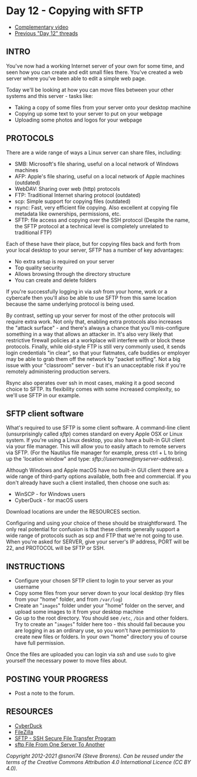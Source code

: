 # Day 12 - Copying with SFTP

* [Complementary video](https://youtu.be/qjd5eazfoC0)
* [Previous "Day 12" threads](https://www.reddit.com/r/linuxupskillchallenge/search/?q=Day%2012&restrict_sr=1)

## INTRO

You've now had a working Internet server of your own for some time, and seen how you can create and edit small files there. You've created a web server where you've been able to edit a simple web page.

Today we'll be looking at how you can move files between your other systems and this server - tasks like:

* Taking a copy of some files from your server onto your desktop machine
* Copying up some text to your server to put on your webpage
* Uploading some photos and logos for your webpage

## PROTOCOLS

There are a wide range of ways a Linux server can share files, including:

* SMB: Microsoft's file sharing, useful on a local network of Windows machines
* AFP: Apple's file sharing, useful on a local network of Apple machines (outdated)
* WebDAV: Sharing over web (http) protocols
* FTP: Traditional Internet sharing protocol (outdated)
* scp: Simple support for copying files (outdated)
* rsync: Fast, very efficient file copying. Also excellent at copying file metadata like ownerships, permissions, etc.
* SFTP: file access and copying over the SSH protocol (Despite the name, the SFTP protocol at a technical level is completely unrelated to traditional FTP)

Each of these have their place, but for copying files back and forth from your local desktop to your server, SFTP has a number of key advantages:

* No extra setup is required on your server
* Top quality security
* Allows browsing through the directory structure
* You can create and delete folders

If you're successfully logging in via _ssh_ from your home, work or a cybercafe then you'll also be able to use SFTP from this same location because the same underlying protocol is being used.

By contrast, setting up your server for most of the other protocols will require extra work. Not only that, enabling extra protocols also increases the "attack surface" - and there's always a chance that you'll mis-configure something in a way that allows an attacker in. It's also very likely that restrictive firewall policies at a workplace will interfere with or block these protocols. Finally, while old-style FTP is still very commonly used, it sends login credentials "in clear", so that your flatmates, cafe buddies or employer may be able to grab them off the network by "packet sniffing". Not a big issue with your "classroom" server - but it's an unacceptable risk if you're remotely administering production servers.

Rsync also operates over ssh in most cases, making it a good second choice to SFTP. Its flexibility comes with some increased complexity, so we'll use SFTP in our example.

## SFTP client software

What's required to use SFTP is some client software. A command-line client (unsurprisingly called _sftp_) comes standard on every Apple OSX or Linux system. If you're using a Linux desktop, you also have a built-in GUI client via your file manager. This will allow you to easily attach to remote servers via SFTP. (For the Nautilus file manager for example, press ctrl + L to bring up the 'location window" and type: _sftp://username@myserver-address_).

Although Windows and Apple macOS have no built-in GUI client there are  a wide range of third-party options available, both free and commercial. If you don't already have such a client installed, then choose one such as:

* WinSCP - for Windows users
* CyberDuck - for macOS users

Download locations are under the RESOURCES section.

Configuring and using your choice of these should be straightforward. The only real potential for confusion is that these clients generally support a wide range of protocols such as scp and FTP that we're not going to use. When you're asked for SERVER, give your server's IP address, PORT will be 22, and PROTOCOL will be SFTP or SSH.

## INSTRUCTIONS

* Configure your chosen SFTP client to login to your server as your username
* Copy some files from your server down to your local desktop (try files from your "home" folder, and from `/var/log`)
* Create an "`images`" folder under your "home" folder on the server, and upload some images to it from your desktop machine
* Go up to the root directory. You should see `/etc`, `/bin` and other folders. Try to create an "`images`" folder here too - this should fail because you are logging in as an ordinary use, so you won't have permission to create new files or folders. In your own "home" directory you of course have full permission.

Once the files are uploaded you can login via _ssh_ and use `sudo` to give yourself the necessary power to move files about.

## POSTING YOUR PROGRESS

* Post a note to the forum.

## RESOURCES

* [CyberDuck](http://cyberduck.io/)
* [FileZilla](http://filezilla-project.org/download.php?type=client)
* [SFTP - SSH Secure File Transfer Program](https://www.ssh.com/ssh/sftp/)
* [sftp File From One Server To Another](http://www.cyberciti.biz/faq/sftp-file-from-server-to-another-in-unix-linux/)

*Copyright 2012-2021 @snori74 (Steve Brorens). Can be reused under the terms of the Creative Commons Attribution 4.0 International Licence (CC BY 4.0).*
